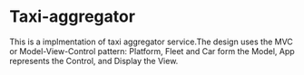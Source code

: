 # Taxi-aggregator
This is a implmentation of taxi aggregator service.The design uses the MVC or Model-View-Control pattern: Platform, Fleet and Car form the Model, App represents the Control, and Display the View.
